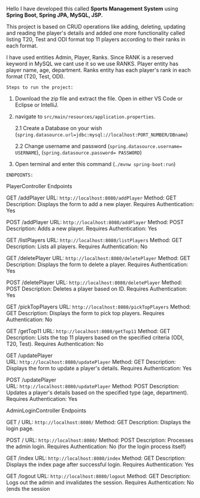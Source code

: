 Hello I have developed this called **Sports Management System** using **Spring Boot, Spring JPA, MySQL, JSP.**

This project is based on CRUD operations like adding, deleting, updating and reading the player's details and added one more functionality called listing T20, Test and ODI format top 11 players according to their ranks in each format.

I have used entities Admin, Player, Ranks. Since RANK is a reserved keyword in MySQL we cant use it so we use RANKS. Player entity has player name, age, department. Ranks entity has each player's rank in each format (T20, Test, ODI).


`Steps to run the project:`
1. Download the zip file and extract the file. Open in either VS Code or Eclipse or IntelliJ.
2. navigate to `src/main/resources/application.properties`.

    2.1 Create a Database on your wish (`spring.datasource.url=jdbc:mysql://localhost:PORT_NUMBER/DBname`)
   
   2.2 Change username and password (`spring.datasource.username= USERNAME`), (`spring.datasource.password= PASSWORD`)

3. Open terminal and enter this command (`./mvnw spring-boot:run`)


`ENDPOINTS:`

PlayerController Endpoints
   
   GET /addPlayer
   URL: `http://localhost:8080/addPlayer`
   Method: GET
   Description: Displays the form to add a new player.
   Requires Authentication: Yes
   
   POST /addPlayer
   URL: `http://localhost:8080/addPlayer`
   Method: POST
   Description: Adds a new player.
   Requires Authentication: Yes
   
   GET /listPlayers
   URL: `http://localhost:8080/listPlayers`
   Method: GET
   Description: Lists all players.
   Requires Authentication: No
   
   GET /deletePlayer
   URL: `http://localhost:8080/deletePlayer`
   Method: GET
   Description: Displays the form to delete a player.
   Requires Authentication: Yes
   
   POST /deletePlayer
   URL: `http://localhost:8080/deletePlayer`
   Method: POST
   Description: Deletes a player based on ID.
   Requires Authentication: Yes
   
   GET /pickTopPlayers
   URL: `http://localhost:8080/pickTopPlayers`
   Method: GET
   Description: Displays the form to pick top players.
   Requires Authentication: No
   
   GET /getTop11 
   URL: `http://localhost:8080/getTop11`
   Method: GET
   Description: Lists the top 11 players based on the specified criteria (ODI, T20, Test).
   Requires Authentication: No
   
   GET /updatePlayer   
   URL: `http://localhost:8080/updatePlayer`
   Method: GET
   Description: Displays the form to update a player's details.
   Requires Authentication: Yes
   
   POST /updatePlayer   
   URL: `http://localhost:8080/updatePlayer`
   Method: POST
   Description: Updates a player's details based on the specified type (age, department).
   Requires Authentication: Yes


   
AdminLoginController Endpoints

   GET /
   URL: `http://localhost:8080/`
   Method: GET
   Description: Displays the login page.
   
   POST /
   URL: `http://localhost:8080/`
   Method: POST
   Description: Processes the admin login.
   Requires Authentication: No (for the login process itself)
   
   GET /index
   URL: `http://localhost:8080/index`
   Method: GET
   Description: Displays the index page after successful login.
   Requires Authentication: Yes
   
   GET /logout
   URL: `http://localhost:8080/logout`
   Method: GET
   Description: Logs out the admin and invalidates the session.
   Requires Authentication: No (ends the session
